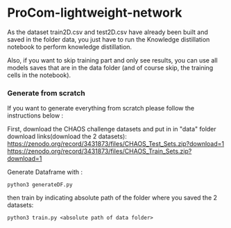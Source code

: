 # ProCom-lightweight-network

As the dataset train2D.csv and test2D.csv have already been built and saved in the folder data, you just have to run the Knowledge distillation notebook to perform knowledge distillation.


Also, if you want to skip training part and only see results, you can use all models saves that are in the data folder (and of course skip, the training cells in the notebook).

### Generate from scratch
If you want to generate everything from scratch please follow the instructions below :

First, download the CHAOS challenge datasets and put in in "data" folder
download links(download the 2 datasets):
https://zenodo.org/record/3431873/files/CHAOS_Test_Sets.zip?download=1
https://zenodo.org/record/3431873/files/CHAOS_Train_Sets.zip?download=1


Generate Dataframe with :

```
python3 generateDF.py
```

then train by indicating absolute path of the folder where you saved the 2 datasets:

```
python3 train.py <absolute path of data folder>
```